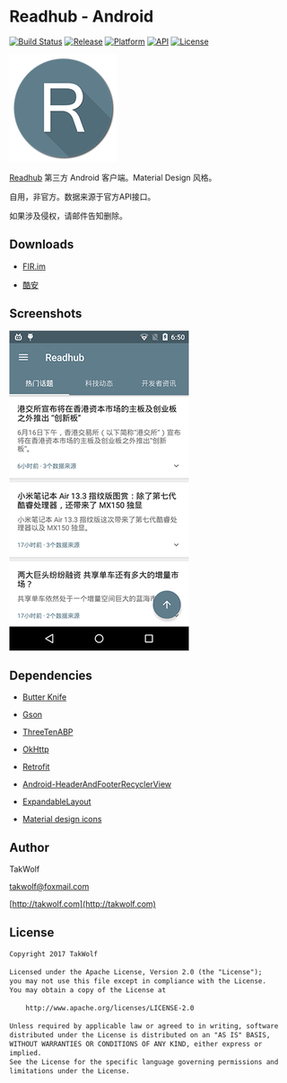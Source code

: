 # Readhub - Android #

[![Build Status](https://travis-ci.org/TakWolf/Readhub-Android.svg?branch=master)](https://travis-ci.org/TakWolf/Readhub-Android)
[![Release](https://img.shields.io/github/release/TakWolf/Readhub-Android.svg)](https://github.com/TakWolf/Readhub-Android/releases/latest)
[![Platform](https://img.shields.io/badge/platform-Android-green.svg)](https://www.android.com)
[![API](https://img.shields.io/badge/API-21%2B-brightgreen.svg)](https://android-arsenal.com/api?level=21)
[![License](https://img.shields.io/github/license/TakWolf/Readhub-Android.svg)](http://www.apache.org/licenses/LICENSE-2.0)

![Logo](app/src/main/res/mipmap-xxxhdpi/ic_launcher.png)

[Readhub](https://readhub.me) 第三方 Android 客户端。Material Design 风格。

自用，非官方。数据来源于官方API接口。

如果涉及侵权，请邮件告知删除。

## Downloads ##

- [FIR.im](https://fir.im/Readhub)

- [酷安](https://www.coolapk.com/apk/165044)

## Screenshots ##

![Image](art/screenshot_s.png)

## Dependencies ##

- [Butter Knife](https://github.com/JakeWharton/butterknife)

- [Gson](https://github.com/google/gson)

- [ThreeTenABP](https://github.com/JakeWharton/ThreeTenABP)

- [OkHttp](https://github.com/square/okhttp)

- [Retrofit](https://github.com/square/retrofit)

- [Android-HeaderAndFooterRecyclerView](https://github.com/TakWolf/Android-HeaderAndFooterRecyclerView)

- [ExpandableLayout](https://github.com/cachapa/ExpandableLayout)

- [Material design icons](https://github.com/google/material-design-icons)

## Author ##

TakWolf

[takwolf@foxmail.com](mailto:takwolf@foxmail.com)

[http://takwolf.com](http://takwolf.com)

## License ##

```
Copyright 2017 TakWolf

Licensed under the Apache License, Version 2.0 (the "License");
you may not use this file except in compliance with the License.
You may obtain a copy of the License at

    http://www.apache.org/licenses/LICENSE-2.0

Unless required by applicable law or agreed to in writing, software
distributed under the License is distributed on an "AS IS" BASIS,
WITHOUT WARRANTIES OR CONDITIONS OF ANY KIND, either express or implied.
See the License for the specific language governing permissions and
limitations under the License.
```
